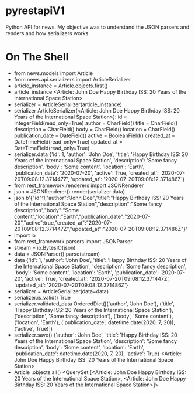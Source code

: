 # pyrestapiV1
Python API for news. My objective was to understand the JSON parsers and renders and how serializers works

# On The Shell

+ from news.models import Article
+ from news.api.serializers import ArticleSerializer
+ article_instance = Article.objects.first()
+ article_instance
<Article: John Doe Happy Birthday ISS: 20 Years of the International Space Station>
+ serializer = ArticleSerializer(article_instance)
+ serializer
ArticleSerializer(<Article: John Doe Happy Birthday ISS: 20 Years of the International Space Station>):
    id = IntegerField(read_only=True)
    author = CharField()
    title = CharField()
    description = CharField()
    body = CharField()
    location = CharField()
    publication_date = DateField()
    active = BooleanField()
    created_at = DateTimeField(read_only=True)
    updated_at = DateTimeField(read_only=True)
+ serializer.data
{'id': 1, 'author': 'John Doe', 'title': 'Happy Birthday ISS: 20 Years of the International Space Station', 'description': 'Some fancy description', 'body': 'Some content', 'location': 'Earth', 'publication_date': '2020-07-20', 'active': True, 'created_at': '2020-07-20T09:08:12.371447Z', 'updated_at': '2020-07-20T09:08:12.371486Z'}
+ from rest_framework.renderers import JSONRenderer
+ json = JSONRenderer().render(serializer.data)
+ json
b'{"id":1,"author":"John Doe","title":"Happy Birthday ISS: 20 Years of the International Space Station","description":"Some fancy description","body":"Some content","location":"Earth","publication_date":"2020-07-20","active":true,"created_at":"2020-07-20T09:08:12.371447Z","updated_at":"2020-07-20T09:08:12.371486Z"}'
+ import io
+ from rest_framework.parsers import JSONParser
+ stream = io.BytesIO(json)
+ data = JSONParser().parse(stream)
+ data
{'id': 1, 'author': 'John Doe', 'title': 'Happy Birthday ISS: 20 Years of the International Space Station', 'description': 'Some fancy description', 'body': 'Some content', 'location': 'Earth', 'publication_date': '2020-07-20', 'active': True, 'created_at': '2020-07-20T09:08:12.371447Z', 'updated_at': '2020-07-20T09:08:12.371486Z'}
+ serializer = ArticleSerializer(data=data)
+ serializer.is_valid()
True
+ serializer.validated_data
OrderedDict([('author', 'John Doe'), ('title', 'Happy Birthday ISS: 20 Years of the International Space Station'), ('description', 'Some fancy description'), ('body', 'Some content'), ('location', 'Earth'), ('publication_date', datetime.date(2020, 7, 20)), ('active', True)])
+ serializer.save()
{'author': 'John Doe', 'title': 'Happy Birthday ISS: 20 Years of the International Space Station', 'description': 'Some fancy description', 'body': 'Some content', 'location': 'Earth', 'publication_date': datetime.date(2020, 7, 20), 'active': True}
<Article: John Doe Happy Birthday ISS: 20 Years of the International Space Station>
+ Article .objects.all()
<QuerySet [<Article: John Doe Happy Birthday ISS: 20 Years of the International Space Station>, <Article: John Doe Happy Birthday ISS: 20 Years of the International Space Station>]>
